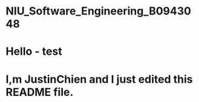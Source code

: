 # NIU_Software_Engineering_B0943048
# Hello - test
# I,m JustinChien and I just edited this README file.